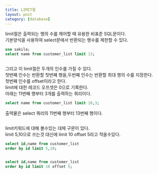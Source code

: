 ```yaml
---
title: LIMIT절
layout: post
category: [database]
---
```


limit절은 출력되는 행의 수를 제어할 때 유용한 비표준 SQL문이다.  
기본양식을 사용하여 select문에서 반환되는 행수를 제한할 수 있다.  

```sql
use sakila;
select name from customer_list limit 13;
```
<img src="{{ 'assets/images/2023-02-10-1.png' | relative_url }}" alt=""  style="max-width:100%; height:auto;"/>

그리고 이 limit절은 두개의 인수를 가질 수 있다.  
첫번째 인수는 반환할 첫번째 행을,두번째 인수는 반환할 최대 행의 수를 지정한다.  
첫번째 인수를 offset이라고 한다.  
limit에 대한 레코드 오프셋은 0으로 기록한다.  
아래는 11번째 행부터 3개를 출력하는 쿼리이다.    

```sql
select name from customer_list limit 10,3;
```
출력물은 select 쿼리의 11번째 행부터 13번째 행이다.     

<img src="{{ 'assets/images/2023-02-10-2.png' | relative_url }}" alt=""  style="max-width:100%; height:auto;"/>



  limit키워드에 대해 볼수있는 대체 구문이 있다.  
  limit 5,10으로 쓰는것 대신에 limit 10 offset 5라고 적을수있다.  

```sql
select id,name from customer_list
order by id limit 5,10;
```
<img src="{{ 'assets/images/2023-02-10-3.png' | relative_url }}" alt=""  style="max-width:100%; height:auto;"/>

```sql
select id,name from customer_list
order by id limit 10 offset 5;
```

<img src="{{ 'assets/images/2023-02-10-3.png' | relative_url }}" alt=""  style="max-width:100%; height:auto;"/>